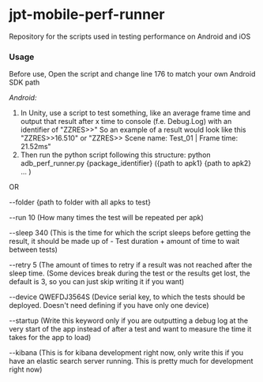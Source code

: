 # jpt-mobile-perf-runner
Repository for the scripts used in testing performance on Android and iOS

### **Usage**

Before use, Open the script and change line 176 to match your own Android SDK path

*Android:* 
1. In Unity, use a script to test something, like an average frame time and output that result after x time to console (f.e. Debug.Log) with an identifier of "ZZRES>>" So an example of a result would look like this "ZZRES>>16.510" or "ZZRES>> Scene name: Test_01 | Frame time: 21.52ms"
2. Then run the python script following this structure: python adb_perf_runner.py {package_identifier} ({path to apk1} {path to apk2} ... ) 

OR

--folder {path to folder with all apks to test}

--run 10  (How many times the test will be repeated per apk)

--sleep 340 (This is the time for which the script sleeps before getting the result, it should be made up of - Test duration + amount of time to wait between tests)

--retry 5 (The amount of times to retry if a result was not reached after the sleep time. (Some devices break during the test or the results get lost, the default is 3, so you can just skip writing it if you want)

--device QWEFDJ3564S (Device serial key, to which the tests should be deployed. Doesn't need defining if you have only one device)

--startup (Write this keyword only if you are outputting a debug log at the very start of the app instead of after a test and want to measure the time it takes for the app to load)

--kibana (This is for kibana development right now, only write this if you have an elastic search server running. This is pretty much for development right now) 



